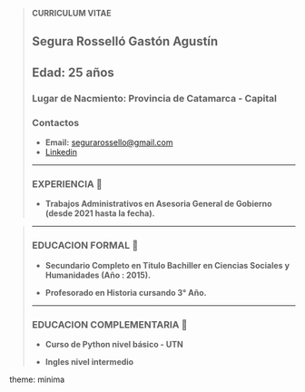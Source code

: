> **CURRICULUM VITAE**
>   
> ## Segura Rosselló Gastón Agustín
> ## Edad: 25 años
> ### Lugar de Nacmiento: Provincia de Catamarca - Capital 
>
> ### Contactos
>
> - **Email:** segurarossello@gmail.com
> - [Linkedin](https://www.linkedin.com/in/gast%C3%B3n-agust%C3%ADn-segura-rossell%C3%B3-a00a74241/)
> 
>
> ____________________________________________________________________________________________
> ### EXPERIENCIA 📝
> - **Trabajos Administrativos en Asesoria General
de Gobierno (desde 2021 hasta la fecha).**

> ____________________________________________________________________________________________
>
> ### EDUCACION FORMAL 📝
> - **Secundario Completo en Titulo Bachiller en Ciencias Sociales y Humanidades (Año : 2015).**
> 
> - **Profesorado en Historia cursando 3° Año.**
> 
> ____________________________________________________________________________________________
>
> ###  EDUCACION COMPLEMENTARIA 📝
>
> - **Curso de Python nivel básico - UTN**
> 
> - **Ingles nivel intermedio**
> 
theme: minima 
